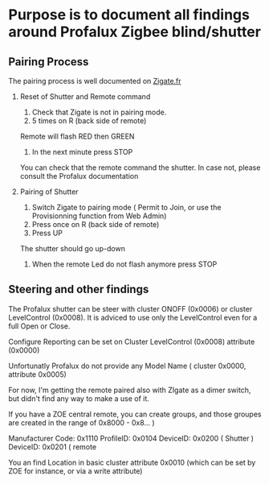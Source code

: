 # Purpose is to document all findings around Profalux Zigbee blind/shutter


## Pairing Process

The pairing process is well documented on [Zigate.fr]( https://zigate.fr/2018/02/03/association-des-volets-profalux-a-la-zigate/ )

1. Reset of Shutter and Remote command

   1. Check that Zigate is not in pairing mode.
   1. 5 times on R (back side of remote)
   
   Remote will flash RED then GREEN
   
   1. In the next minute press STOP
   
   You can check that the remote command the shutter. In case not, please consult the Profalux documentation
   
1. Pairing of Shutter
   1. Switch Zigate to pairing mode ( Permit to Join, or use the Provisionning function from Web Admin)
   1. Press once on R (back side of remote)
   1. Press UP
   
   The shutter should go up-down
   
   1. When the remote Led do not flash anymore press STOP
   

## Steering and other findings

The Profalux shutter can be steer with cluster ONOFF (0x0006) or cluster LevelControl (0x0008). It is adviced to use only the LevelControl even for a full Open or Close.

Configure Reporting can be set on Cluster LevelControl (0x0008) attribute (0x0000)

Unfortunatly Profalux do not provide any Model Name ( cluster 0x0000, attribute 0x0005)

For now, I'm getting the remote paired also with ZIgate as a dimer switch, but didn't find any way to make a use of it.

If you have a ZOE central remote, you can create groups, and those groupes are created in the range of 0x8000 - 0x8... )

Manufacturer Code: 0x1110
ProfileID: 0x0104
DeviceID: 0x0200 ( Shutter )
DeviceID: 0x0201 ( remote 

You an find Location in  basic cluster attribute 0x0010 (which can be set by ZOE for instance, or via a write attribute)

